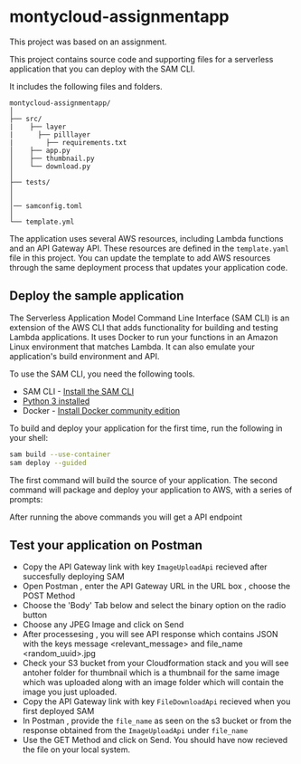 # montycloud-assignmentapp


This project was based on an assignment.

This project contains source code and supporting files for a serverless application that you can deploy with the SAM CLI. 

It includes the following files and folders.

```
montycloud-assignmentapp/
│
├── src/
|    ├── layer
|      ├── pilllayer
|        ├── requirements.txt
│    ├── app.py
│    ├── thumbnail.py
│    └── download.py
│
├── tests/
│   
│ 
│── samconfig.toml
│
└── template.yml

```

The application uses several AWS resources, including Lambda functions and an API Gateway API. These resources are defined in the `template.yaml` file in this project. You can update the template to add AWS resources through the same deployment process that updates your application code.


## Deploy the sample application

The Serverless Application Model Command Line Interface (SAM CLI) is an extension of the AWS CLI that adds functionality for building and testing Lambda applications. It uses Docker to run your functions in an Amazon Linux environment that matches Lambda. It can also emulate your application's build environment and API.

To use the SAM CLI, you need the following tools.

* SAM CLI - [Install the SAM CLI](https://docs.aws.amazon.com/serverless-application-model/latest/developerguide/serverless-sam-cli-install.html)
* [Python 3 installed](https://www.python.org/downloads/)
* Docker - [Install Docker community edition](https://hub.docker.com/search/?type=edition&offering=community)

To build and deploy your application for the first time, run the following in your shell:

```bash
sam build --use-container
sam deploy --guided
```

The first command will build the source of your application. The second command will package and deploy your application to AWS, with a series of prompts:

After running the above commands you will get a API endpoint 

## Test your application on Postman

* Copy the API Gateway link with key `ImageUploadApi` recieved after succesfully deploying SAM
* Open Postman , enter the API Gateway URL in the URL box , choose the POST Method
* Choose the 'Body' Tab below and select the binary option on the radio button
* Choose any JPEG Image and click on Send
* After processesing , you will see API response which contains JSON with the keys message <relevant_message> and file_name <random_uuid>.jpg
* Check your S3 bucket from your Cloudformation stack and you will see antoher folder for thumbnail which is a thumbnail for the same image which was uploaded along with an image folder which will contain the image you just uploaded.
* Copy the API Gateway link with key `FileDownloadApi` recieved when you first deployed SAM
* In Postman , provide the `file_name` as seen on the s3 bucket or from the response obtained from the `ImageUploadApi` under `file_name`
* Use the GET Method and click on Send. You should have now recieved the file on your local system.
